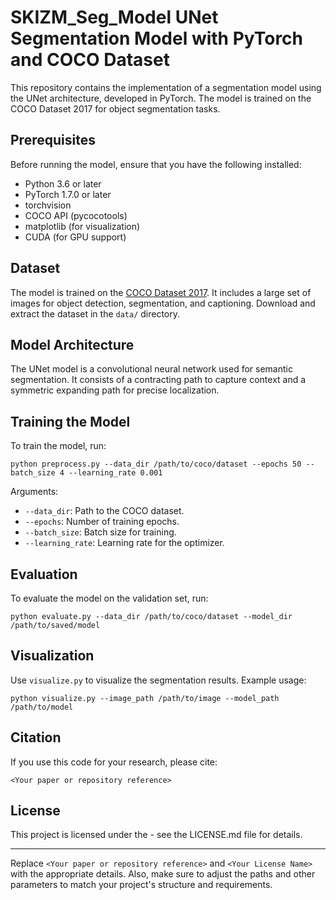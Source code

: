 # SKIZM_Seg_Model UNet Segmentation Model with PyTorch and COCO Dataset

This repository contains the implementation of a segmentation model using the UNet architecture, developed in PyTorch. The model is trained on the COCO Dataset 2017 for object segmentation tasks.

## Prerequisites

Before running the model, ensure that you have the following installed:
- Python 3.6 or later
- PyTorch 1.7.0 or later
- torchvision
- COCO API (pycocotools)
- matplotlib (for visualization)
- CUDA (for GPU support)

## Dataset

The model is trained on the [COCO Dataset 2017](https://cocodataset.org/#download). It includes a large set of images for object detection, segmentation, and captioning. Download and extract the dataset in the `data/` directory.

## Model Architecture

The UNet model is a convolutional neural network used for semantic segmentation. It consists of a contracting path to capture context and a symmetric expanding path for precise localization.

## Training the Model

To train the model, run:
```
python preprocess.py --data_dir /path/to/coco/dataset --epochs 50 --batch_size 4 --learning_rate 0.001
```

Arguments:
- `--data_dir`: Path to the COCO dataset.
- `--epochs`: Number of training epochs.
- `--batch_size`: Batch size for training.
- `--learning_rate`: Learning rate for the optimizer.

## Evaluation

To evaluate the model on the validation set, run:
```
python evaluate.py --data_dir /path/to/coco/dataset --model_dir /path/to/saved/model
```

## Visualization

Use `visualize.py` to visualize the segmentation results. Example usage:
```
python visualize.py --image_path /path/to/image --model_path /path/to/model
```

## Citation

If you use this code for your research, please cite:
```
<Your paper or repository reference>
```

## License

This project is licensed under the <Your License Name> - see the LICENSE.md file for details.

---

Replace `<Your paper or repository reference>` and `<Your License Name>` with the appropriate details. Also, make sure to adjust the paths and other parameters to match your project's structure and requirements.
